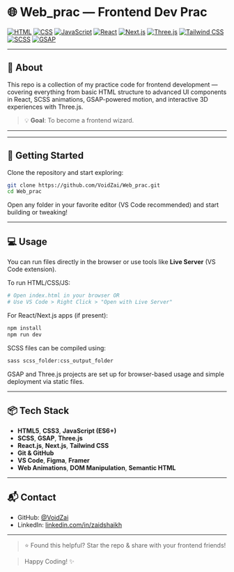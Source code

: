 # 🌐 Web_prac — Frontend Dev Prac

[![HTML](https://img.shields.io/badge/HTML5-E34F26?style=for-the-badge&logo=html5&logoColor=white)](#)
[![CSS](https://img.shields.io/badge/CSS3-1572B6?style=for-the-badge&logo=css3&logoColor=white)](#)
[![JavaScript](https://img.shields.io/badge/JavaScript-ES6+-F7DF1E?style=for-the-badge&logo=javascript&logoColor=black)](#)
[![React](https://img.shields.io/badge/React-61DAFB?style=for-the-badge&logo=react&logoColor=black)](#)
[![Next.js](https://img.shields.io/badge/Next.js-000000?style=for-the-badge&logo=next.js&logoColor=white)](#)
[![Three.js](https://img.shields.io/badge/Three.js-3D-000000?style=for-the-badge&logo=three.js&logoColor=white)](#)
[![Tailwind CSS](https://img.shields.io/badge/TailwindCSS-38B2AC?style=for-the-badge&logo=tailwind-css&logoColor=white)](#)
[![SCSS](https://img.shields.io/badge/SCSS-SASS-cc6699?style=for-the-badge&logo=sass&logoColor=white)](#)
[![GSAP](https://img.shields.io/badge/GSAP-Animation-88CE02?style=for-the-badge&logo=greensock&logoColor=white)](#)

<!-- Welcome to `Web_prac` — your personal **frontend development lab**. This is where concepts become code and practice turns into polished skills. 🎯 Whether you're revising fundamentals or exploring new stacks, this repo is your home base. -->

---

## 🧠 About

This repo is a collection of my practice code for frontend development — covering everything from basic HTML structure to advanced UI components in React, SCSS animations, GSAP-powered motion, and interactive 3D experiences with Three.js.

> 💡 **Goal**: To become a frontend wizard.

---
<!-- 
## 📸 Sneak Peek

| Responsive Layout Practice        | Button Hover Effects             |
|----------------------------------|----------------------------------|
| ![layout-demo](https://media.giphy.com/media/Y3GgBZ2EcqLQW6Kpnf/giphy.gif) | ![buttons](https://media.giphy.com/media/3o7btPCcdNniyf0ArS/giphy.gif) |

| DOM Projects in Action           | React Component Flow             |
|----------------------------------|----------------------------------|
| ![dom-demo](https://media.giphy.com/media/W2F7YkZ2nA7bG/giphy.gif) | ![react-demo](https://media.giphy.com/media/l0HUqsz2jdQYElRm0/giphy.gif) |

---

## 📁 Folder Structure

```bash
Web_prac/
├── HTML/              # HTML fundamentals, forms, structure
├── CSS/               # Flexbox, Grid, layouts, animations
├── SCSS/              # Sass structure, mixins, nesting, theming
├── JavaScript/        # DOM, ES6+, event handling, logic
├── GSAP/              # GSAP animation timelines & interactions
├── ThreeJS/           # Basic 3D scenes, models, animations
├── React/             # Components, props, hooks
├── Projects/          # Small frontend builds & UIs
├── CheatSheets/       # Quick reference guides
└── README.md
``` -->

---

## 🚀 Getting Started

Clone the repository and start exploring:

```bash
git clone https://github.com/VoidZai/Web_prac.git
cd Web_prac
```

Open any folder in your favorite editor (VS Code recommended) and start building or tweaking!

---

## 💻 Usage

You can run files directly in the browser or use tools like **Live Server** (VS Code extension).

To run HTML/CSS/JS:

```bash
# Open index.html in your browser OR
# Use VS Code > Right Click > "Open with Live Server"
```

For React/Next.js apps (if present):

```bash
npm install
npm run dev
```

SCSS files can be compiled using:

```bash
sass scss_folder:css_output_folder
```

GSAP and Three.js projects are set up for browser-based usage and simple deployment via static files.

---

## 📦 Tech Stack

- **HTML5**, **CSS3**, **JavaScript (ES6+)**
- **SCSS**, **GSAP**, **Three.js**
- **React.js**, **Next.js**, **Tailwind CSS**
- **Git & GitHub**
- **VS Code**, **Figma**, **Framer**
- **Web Animations**, **DOM Manipulation**, **Semantic HTML**

<!-- ---

## 🌱 Roadmap

- [x] Organize topic-wise practice
- [x] Add semantic HTML examples
- [x] Explore animations and transitions
- [x] Add SCSS, GSAP, and Three.js basics
- [ ] Include TypeScript basics
- [ ] Add testing setup (Jest/RTL)
- [ ] Build reusable UI components in React/Next.js
- [ ] Integrate API & state management (Zustand/Redux)

--- -->

<!-- ## 🤝 Contributing

Contributions are welcome! Feel free to:

- Add a new mini project
- Improve layout responsiveness
- Add cheatsheets or notes
- Fix bugs or broken code -->

<!-- ### Steps to Contribute:

```bash
# 1. Fork the repo
# 2. Create a new branch
git checkout -b feature/my-enhancement

# 3. Commit your changes
git commit -m "Added a new animation example"

# 4. Push and create a PR
git push origin feature/my-enhancement
``` -->

---

## 📬 Contact

<!-- - Portfolio: [zaidshaikh.me](https://zaidshaikh.me) -->
- GitHub: [@VoidZai](https://github.com/VoidZai)
- LinkedIn: [linkedin.com/in/zaidshaikh](https://linkedin.com/in/voidzai)

---

> ⭐ Found this helpful? Star the repo & share with your frontend friends!

> Happy Coding! ✨